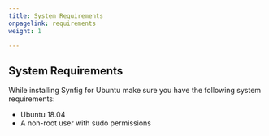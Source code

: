 ```yaml
---
title: System Requirements
onpagelink: requirements
weight: 1

---
```


System Requirements
-------------------

While installing Synfig for Ubuntu make sure you have the following system requirements:

- Ubuntu 18.04
- A non-root user with sudo permissions
 